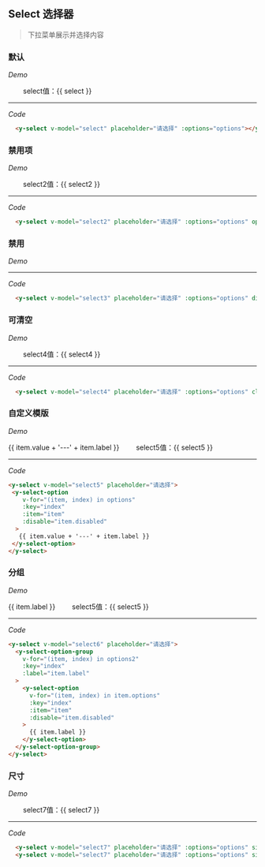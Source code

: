 <y-scroll>

## Select 选择器
> 下拉菜单展示并选择内容

### 默认

*Demo*

<y-row class="demo-select">
  <y-col :md="12">
    <y-select v-model="select" placeholder="请选择" :options="options"></y-select>
    <label style="margin-left: 30px">select值：{{ select }}</label>
  </y-col>
</y-row>

---

*Code*

```html
  <y-select v-model="select" placeholder="请选择" :options="options"></y-select>
```

### 禁用项

*Demo*

<y-row class="demo-select">
  <y-col :md="12">
    <y-select v-model="select2" placeholder="请选择" :options="options" optionsDisabled="disabled"></y-select>
    <label style="margin-left: 30px">select2值：{{ select2 }}</label>
  </y-col>
</y-row>

---

*Code*

```html
  <y-select v-model="select2" placeholder="请选择" :options="options" optionsDisabled="disabled"></y-select>
```

### 禁用

*Demo*

<y-row class="demo-select">
  <y-col :md="12">
    <y-select v-model="select3" placeholder="请选择" :options="options" disabled></y-select>
  </y-col>
</y-row>

---

*Code*

```html
  <y-select v-model="select3" placeholder="请选择" :options="options" disabled></y-select>
```

### 可清空

*Demo*

<y-row class="demo-select">
  <y-col :md="12">
    <y-select v-model="select4" placeholder="请选择" :options="options" clearable></y-select>
    <label style="margin-left: 30px">select4值：{{ select4 }}</label>
  </y-col>
</y-row>

---

*Code*

```html
  <y-select v-model="select4" placeholder="请选择" :options="options" clearable></y-select>
```

### 自定义模版

*Demo*

<y-row class="demo-select">
 <y-col :md="12">
   <y-select v-model="select5" placeholder="请选择">
     <y-select-option
       v-for="(item, index) in options"
       :key="index"
       :item="item"
       :disable="item.disabled"
     >
      {{ item.value + '---' + item.label }}
     </y-select-option>
   </y-select>
   <label style="margin-left: 30px">select5值：{{ select5 }}</label>
 </y-col>
</y-row>

---

*Code*

```html
<y-select v-model="select5" placeholder="请选择">
 <y-select-option
    v-for="(item, index) in options"
    :key="index"
    :item="item"
    :disable="item.disabled"
  >
   {{ item.value + '---' + item.label }}
 </y-select-option>
</y-select>
```

### 分组

*Demo*

<y-row class="demo-select">
  <y-col :md="12">
    <y-select v-model="select6" placeholder="请选择">
      <y-select-option-group
        v-for="(item, index) in options2"
        :key="index"
        :label="item.label"
      >
        <y-select-option
          v-for="(item, index) in item.options"
          :key="index"
          :item="item"
          :disable="item.disabled"
        >
          {{ item.label }}
        </y-select-option>
      </y-select-option-group>
    </y-select>
    <label style="margin-left: 30px">select5值：{{ select5 }}</label>
  </y-col>
</y-row>

---

*Code*

```html
<y-select v-model="select6" placeholder="请选择">
  <y-select-option-group
    v-for="(item, index) in options2"
    :key="index"
    :label="item.label"
  >
    <y-select-option
      v-for="(item, index) in item.options"
      :key="index"
      :item="item"
      :disable="item.disabled"
    >
      {{ item.label }}
    </y-select-option>
  </y-select-option-group>
</y-select>
```

### 尺寸

*Demo*

<y-row class="demo-select">
  <y-col :md="12">
    <y-select v-model="select7" placeholder="请选择" :options="options" size="sm"></y-select>
    <y-select v-model="select7" placeholder="请选择" :options="options" size="lg"></y-select>
    <label style="margin-left: 30px">select7值：{{ select7 }}</label>
  </y-col>
</y-row>

---

*Code*

```html
  <y-select v-model="select7" placeholder="请选择" :options="options" size="sm"></y-select>
  <y-select v-model="select7" placeholder="请选择" :options="options" size="lg"></y-select>
```


</y-scroll>

<script>
  export default {
    data () {
      return {
        options: [{
          value: '选项1',
          label: '钢铁侠'
        }, {
          value: '选项2',
          label: '美国队长'
        }, {
          value: '选项3',
          label: '雷神',
          disabled: true
        }, {
          value: '选项4',
          label: '绿巨人'
        }, {
          value: '选项5',
          label: '幻视'
        },{
          value: '选项6',
          label: '奇异博士'
        }, {
          value: '选项7',
          label: '鹰眼'
        }, {
          value: '选项8',
          label: '黑寡妇'
        }, {
          value: '选项9',
          label: '绯红女巫'
        }, {
          value: '选项10',
          label: '蜘蛛侠'
        }],
        options2: [{
          label: '热门城市',
          options: [{
            value: 'Shanghai',
            label: '上海'
          }, {
            value: 'Beijing',
            label: '北京'
          }]
        }, {
          label: '城市名',
          options: [{
            value: 'Chengdu',
            label: '成都'
          }, {
            value: 'Shenzhen',
            label: '深圳'
          }, {
            value: 'Guangzhou',
            label: '广州'
          }, {
            value: 'Dalian',
            label: '大连'
          }]
        }],
        select: '选项1',
        select2: '选项2',
        select3: '选项3',
        select4: '选项4',
        select5: '选项5',
        select6: 'Beijing',
        select7: '选项7'
      }
    },
    methods: {

    },
    mounted () {

    }
  }
</script>

<style scoped>
  .demo-select .y-select {
    width: 200px;
    margin-right: 10px;
  }
</style>
